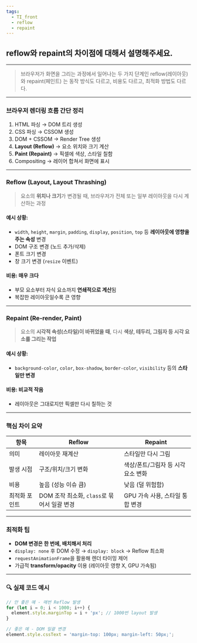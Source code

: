 ```yaml
---
tags:
  - TI_front
  - reflow
  - repaint
---
```

## reflow와 repaint의 차이점에 대해서 설명해주세요.

---

>브라우저가 화면을 그리는 과정에서 일어나는 두 가지 단계인 reflow(레이아웃) 와 repaint(페인트) 는 동작 방식도 다르고, 비용도 다르고, 최적화 방법도 다르다.

---

### 브라우저 렌더링 흐름 간단 정리

1. HTML 파싱 → DOM 트리 생성
2. CSS 파싱 → CSSOM 생성
3. DOM + CSSOM → Render Tree 생성
4. **Layout (Reflow)** → 요소 위치와 크기 계산
5. **Paint (Repaint)** → 픽셀에 색상, 스타일 칠함
6. Compositing → 레이어 합쳐서 화면에 표시

---

### Reflow (Layout, Layout Thrashing)

> 요소의 **위치나 크기**가 변경될 때, 브라우저가 전체 또는 일부 레이아웃을 다시 계산하는 과정

#### 예시 상황:

- `width`, `height`, `margin`, `padding`, `display`, `position`, `top` 등 **레이아웃에 영향을 주는 속성** 변경
- DOM 구조 변경 (노드 추가/삭제)
- 폰트 크기 변경
- 창 크기 변경 (`resize` 이벤트)

#### 비용: 매우 크다

- 부모 요소부터 자식 요소까지 **연쇄적으로 계산**됨
- 복잡한 레이아웃일수록 큰 영향

---

### Repaint (Re-render, Paint)

> 요소의 **시각적 속성(스타일)이 바뀌었을 때**, 다시 **색상, 테두리, 그림자 등 시각 요소를 그리는 작업**

#### 예시 상황:

- `background-color`, `color`, `box-shadow`, `border-color`, `visibility` 등의 **스타일만 변경**

#### 비용: 비교적 작음

- 레이아웃은 그대로지만 픽셀만 다시 칠하는 것

---

### 핵심 차이 요약

| 항목      | Reflow                         | Repaint              |
| ------- | ------------------------------ | -------------------- |
| 의미      | 레이아웃 재계산                       | 스타일만 다시 그림           |
| 발생 시점   | 구조/위치/크기 변화                    | 색상/폰트/그림자 등 시각 요소 변화 |
| 비용      | 높음 (성능 이슈 큼)                   | 낮음 (덜 위험함)           |
| 최적화 포인트 | DOM 조작 최소화, `class`로 묶어서 일괄 변경 | GPU 가속 사용, 스타일 통합 변경 |

---

### 최적화 팁

- **DOM 변경은 한 번에, 배치해서 처리**
- `display: none` 후 DOM 수정 → `display: block` → Reflow 최소화
- `requestAnimationFrame`을 활용해 렌더 타이밍 제어
- 가급적 **transform/opacity** 이용 (레이아웃 영향 X, GPU 가속됨)

---

### 🔍 실제 코드 예시

```js
// 안 좋은 예 - 매번 Reflow 발생
for (let i = 0; i < 1000; i++) {
  element.style.marginTop = i + 'px'; // 1000번 layout 발생
}

// 좋은 예 - DOM 일괄 변경
element.style.cssText = 'margin-top: 100px; margin-left: 50px;';

```
